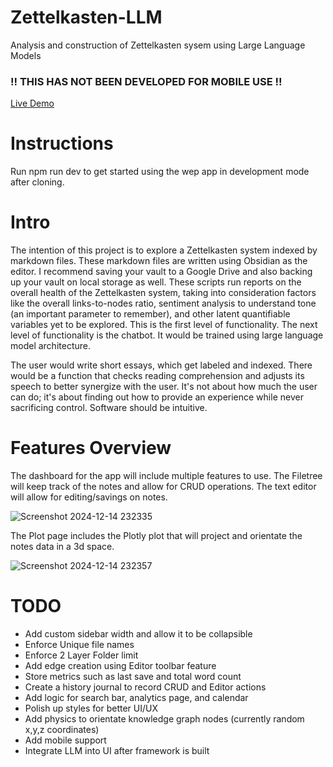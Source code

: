 # Zettelkasten-LLM
Analysis and construction of Zettelkasten sysem using Large Language Models

### !! THIS HAS NOT BEEN DEVELOPED FOR MOBILE USE !!

[Live Demo](https://zettelkasten-llm.vercel.app/)

# Instructions

Run npm run dev to get started using the wep app in development mode after cloning.

# Intro
The intention of this project is to explore a Zettelkasten system indexed by markdown files. These markdown files are written using Obsidian as the editor. I recommend saving your vault to a Google Drive and also backing up your vault on local storage as well. These scripts run reports on the overall health of the Zettelkasten system, taking into consideration factors like the overall links-to-nodes ratio, sentiment analysis to understand tone (an important parameter to remember), and other latent quantifiable variables yet to be explored. This is the first level of functionality. The next level of functionality is the chatbot. It would be trained using large language model architecture.

The user would write short essays, which get labeled and indexed. There would be a function that checks reading comprehension and adjusts its speech to better synergize with the user. It's not about how much the user can do; it's about finding out how to provide an experience while never sacrificing control. Software should be intuitive.

# Features Overview

The dashboard for the app will include multiple features to use. The Filetree will keep track of the notes and allow for CRUD operations. The text editor will allow for editing/savings on notes.

![Screenshot 2024-12-14 232335](https://github.com/user-attachments/assets/12fec235-8c0f-415b-ba16-6cf0da819d1e)

The Plot page includes the Plotly plot that will project and orientate the notes data in a 3d space.

![Screenshot 2024-12-14 232357](https://github.com/user-attachments/assets/815ef71f-1270-49d9-9fee-48b26944c200)

# TODO
- Add custom sidebar width and allow it to be collapsible
- Enforce Unique file names
- Enforce 2 Layer Folder limit
- Add edge creation using Editor toolbar feature
- Store metrics such as last save and total word count
- Create a history journal to record CRUD and Editor actions
- Add logic for search bar, analytics page, and calendar
- Polish up styles for better UI/UX
- Add physics to orientate knowledge graph nodes (currently random x,y,z coordinates)
- Add mobile support
- Integrate LLM into UI after framework is built
